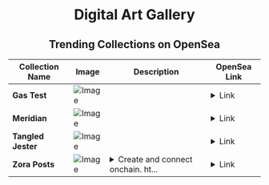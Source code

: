 <div align="center">

# Digital Art Gallery

## Trending Collections on OpenSea

| Collection Name                       | Image                                                                                     | Description                       | OpenSea Link                                                                                          |
|---------------------------------------|-------------------------------------------------------------------------------------------|-----------------------------------|--------------------------------------------------------------------------------------------------------|
| **Gas Test** | ![Image](https://i.seadn.io/s/raw/files/d62fcda19a821300c5b2bc1c077be07c.jpg?w=500&auto=format?w=200&auto=format) |  | <details><summary>Link</summary>[Gas Test](https://opensea.io/collection/gas-test-4)</details> |
| **Meridian** | ![Image](https://i.seadn.io/s/raw/files/abb50809345211de12889e9edab09155.jpg?w=500&auto=format?w=200&auto=format) |  | <details><summary>Link</summary>[Meridian](https://opensea.io/collection/meridian-3)</details> |
| **Tangled Jester** | ![Image](https://i.seadn.io/s/raw/files/326f098d916fe4fcb8ac58f2c6dc5149.jpg?w=500&auto=format?w=200&auto=format) |  | <details><summary>Link</summary>[Tangled Jester](https://opensea.io/collection/tangled-jester)</details> |
| **Zora Posts** | ![Image](https://i.seadn.io/s/raw/files/c147bfd4cc8398ff8ac66203f78e9b31.jpg?w=500&auto=format?w=200&auto=format) | <details><summary>Create and connect onchain. ht...</summary>Create and connect onchain. https://zora.co</details> | <details><summary>Link</summary>[Zora Posts](https://opensea.io/collection/zora-posts-26076)</details> |

</div>